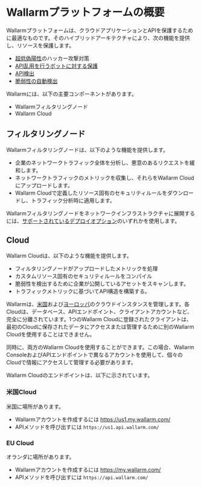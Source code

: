 # Wallarmプラットフォームの概要
Wallarmプラットフォームは、クラウドアプリケーションとAPIを保護するために最適なものです。そのハイブリッドアーキテクチャにより、次の機能を提供し、リソースを保護します。

* [超低偽陽性](protecting-against-attacks.md)のハッカー攻撃対策
* [API乱用を行うボットに対する保護](api-abuse-prevention.md)
* [API検出](api-discovery.md)
* [脆弱性の自動検出](detecting-vulnerabilities.md)

Wallarmには、以下の主要コンポーネントがあります。

* Wallarmフィルタリングノード
* Wallarm Cloud

## フィルタリングノード
Wallarmフィルタリングノードは、以下のような機能を提供します。

* 企業のネットワークトラフィック全体を分析し、悪意のあるリクエストを緩和します。
* ネットワークトラフィックのメトリックを収集し、それらをWallarm Cloudにアップロードします。
* Wallarm Cloudで定義したリソース固有のセキュリティルールをダウンロードし、トラフィック分析時に適用します。

Wallarmフィルタリングノードをネットワークインフラストラクチャに展開するには、[サポートされているデプロイオプション](../installation/supported-deployment-options.md)のいずれかを使用します。

## Cloud
Wallarm Cloudは、以下のような機能を提供します。

* フィルタリングノードがアップロードしたメトリックを処理
* カスタムリソース固有のセキュリティルールをコンパイル
* 脆弱性を検出するために企業が公開しているアセットをスキャンします。
* トラフィックメトリックに基づいてAPI構造を構築する。

Wallarmは、[米国](#us-cloud)および[ヨーロッパ](#eu-cloud)のクラウドインスタンスを管理します。各Cloudは、データベース、APIエンドポイント、クライアントアカウントなど、完全に分離されています。1つのWallarm Cloudに登録されたクライアントは、最初のCloudに保存されたデータにアクセスまたは管理するために別のWallarm Cloudを使用することはできません。

同時に、両方のWallarm Cloudを使用することができます。この場合、Wallarm ConsoleおよびAPIエンドポイントで異なるアカウントを使用して、個々のCloudで情報にアクセスして管理する必要があります。

Wallarm Cloudのエンドポイントは、以下に示されています。

### 米国Cloud
米国に場所があります。

* Wallarmアカウントを作成するには https://us1.my.wallarm.com/
* APIメソッドを呼び出すには `https://us1.api.wallarm.com/`

### EU Cloud
オランダに場所があります。

* Wallarmアカウントを作成するには https://my.wallarm.com/
* APIメソッドを呼び出すには `https://api.wallarm.com/`